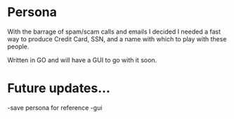 # Persona
With the barrage of spam/scam calls and emails I decided I needed a fast way to produce Credit Card, SSN, and a name with which to play with these people.

Written in GO and will have a GUI to go with it soon.
# Future updates...
-save persona for reference
-gui
